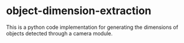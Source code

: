 # object-dimension-extraction
This is a python code implementation for generating the dimensions of objects detected through a camera module.
